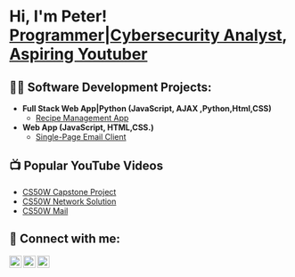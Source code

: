<h1>Hi, I'm Peter! <br/><a href="https://github.com/pgatundu">Programmer|Cybersecurity Analyst</a>, <a href="https://www.linkedin.com/in/in/peter-gatundu-66a694304/</a>, <a href="https://www.youtube.com/@pnesh">Aspiring Youtuber</a></h1>

<h2>👨‍💻 Software Development Projects:</h2>

- <b>Full Stack Web App|Python (JavaScript, AJAX ,Python,Html,CSS)</b>
  - [Recipe Management App](https://github.com/pgatundu/recipe_project)
- <b>Web App (JavaScript, HTML,CSS.)</b>
  - [Single-Page Email Client](https://github.com/pgatundu/Mail)


<h2>📺 Popular YouTube Videos</h2>
<ul>
  <li><a href="https://www.youtube.com/watch?v=3dGPWkrxVtM">CS50W Capstone Project</a></li>
  <li><a href="https://www.youtube.com/watch?v=bkHckVb3fMQ&t=25s">CS50W Network Solution</a></li>
  <li><a href="https://www.youtube.com/watch?v=2ew8CA6BR0s&t=10s">CS50W Mail</a></li>
</ul>


<h2> 🤳 Connect with me:</h2>

[<img align="left" alt="JoshMadakor | YouTube" width="22px" src="https://cdn.jsdelivr.net/npm/simple-icons@v3/icons/youtube.svg" />][youtube]
[<img align="left" alt="JoshMadakor | LinkedIn" width="22px" src="https://cdn.jsdelivr.net/npm/simple-icons@v3/icons/linkedin.svg" />][linkedin]
[<img align="left" alt="JoshMadakor | Instagram" width="22px" src="https://cdn.jsdelivr.net/npm/simple-icons@v3/icons/instagram.svg" />][instagram]

[youtube]: https://www.youtube.com/@thepnesh
[instagram]: https://www.instagram.com/munenegatundu/
[linkedin]: https://linkedin.com/in/peter-gatundu-66a694304/

